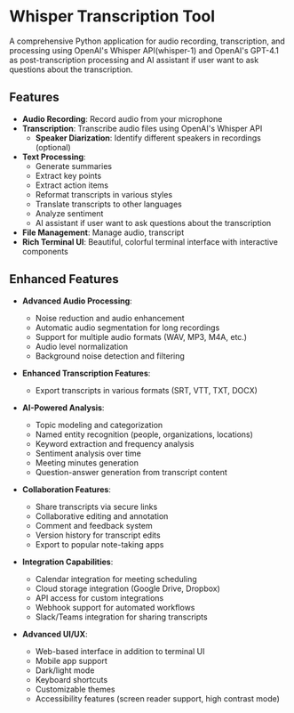 # Whisper Transcription Tool

A comprehensive Python application for audio recording, transcription, and processing using OpenAI's Whisper API(whisper-1) and OpenAI's GPT-4.1 as post-transcription processing and AI assistant if user want to ask questions about the transcription.

## Features

- **Audio Recording**: Record audio from your microphone
- **Transcription**: Transcribe audio files using OpenAI's Whisper API
  - **Speaker Diarization**: Identify different speakers in recordings (optional)
- **Text Processing**:
  - Generate summaries
  - Extract key points
  - Extract action items
  - Reformat transcripts in various styles
  - Translate transcripts to other languages
  - Analyze sentiment
  - AI assistant if user want to ask questions about the transcription
- **File Management**: Manage audio, transcript
- **Rich Terminal UI**: Beautiful, colorful terminal interface with interactive components

## Enhanced Features

- **Advanced Audio Processing**:
  - Noise reduction and audio enhancement
  - Automatic audio segmentation for long recordings
  - Support for multiple audio formats (WAV, MP3, M4A, etc.)
  - Audio level normalization
  - Background noise detection and filtering

- **Enhanced Transcription Features**:
  - Export transcripts in various formats (SRT, VTT, TXT, DOCX)

- **AI-Powered Analysis**:
  - Topic modeling and categorization
  - Named entity recognition (people, organizations, locations)
  - Keyword extraction and frequency analysis
  - Sentiment analysis over time
  - Meeting minutes generation
  - Question-answer generation from transcript content

- **Collaboration Features**:
  - Share transcripts via secure links
  - Collaborative editing and annotation
  - Comment and feedback system
  - Version history for transcript edits
  - Export to popular note-taking apps    

- **Integration Capabilities**:
  - Calendar integration for meeting scheduling
  - Cloud storage integration (Google Drive, Dropbox)
  - API access for custom integrations
  - Webhook support for automated workflows
  - Slack/Teams integration for sharing transcripts


- **Advanced UI/UX**:
  - Web-based interface in addition to terminal UI
  - Mobile app support
  - Dark/light mode
  - Keyboard shortcuts
  - Customizable themes
  - Accessibility features (screen reader support, high contrast mode)

